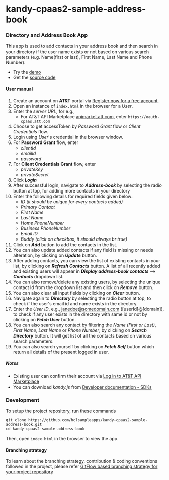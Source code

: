 # kandy-cpaas2-sample-address-book

### Directory and Address Book App

This app is used to add contacts in your address book and then search in your directory if the user name exists or not based on various search parameters (e.g. Name(first or last), First Name, Last Name and Phone Number).

 - Try the [demo](https://hclsampleapps.github.io/kandy-cpaas2-sample-address-book/app/)
 - Get the [source code](https://github.com/hclsampleapps/kandy-cpaas2-sample-address-book)

#### User manual 

1. Create an account on **AT&T** portal via [Register now for a free account](https://apimarket.att.com/signup).
2. Open an instance of `index.html` in the browser for a *User*.
3. Enter the *server URL*, for e.g.,
    - For AT&T API Marketplace [apimarket.att.com](https://apimarket.att.com), enter `https://oauth-cpaas.att.com`
4. Choose to get accessToken by *Password Grant* flow or *Client Credentials* flow.
5. Login using *User*'s credential in the browser window.
6. For **Password Grant** flow, enter 
    - *clientId* 
    - *emailId* 
    - *password*  
7. For **Client Credentials Grant** flow, enter
    - *privateKey*
    - *privateSecret*   
8. Click ***Login***
9. After successful login, navigate to ***Address-book*** by selecting the radio button at top, for adding more contacts in your directory
10. Enter the following details for required fields given below:
    - *ID (it should be unique for every contacts added)* 
    - *Primary Contact* 
    - *First Name*
    - *Last Name* 
    - *Home PhoneNumber* 
    - *Business PhoneNumber*
    - *Email ID* 
    - *Buddy (click on checkbox, it should always br true)*
11. Click on ***Add*** button to add the contacts in the list.
12. You can also update added contacts if any field is missing or needs alteration, by clicking on ***Update*** button.
13. After adding contacts, you can view the list of existing contacts in your list, by clicking on ***Refresh Contacts*** button. A list of all recently added and existing users will appear in ***Display address-book contacts*** ⟶ ***Contacts*** dropdown list.
14. You can also remove/delete any existing users, by selecting the unique contact Id from the dropdown list and then click on ***Remove*** button.
15. You can also clear all input fields by clicking on ***Clear*** button.
16. Navigate again to ***Directory*** by selecting the radio button at top, to check if the user's email id and name exists in the directory.
17. Enter the *User ID*, e.g., janedoe@somedomain.com ([userId]@[domain]), to check if any user exists in the directory with same id or not by clicking on ***Fetch User*** button.
18. You can also search any contact by filtering the *Name (First or Last)*, *First Name*, *Last Name* or *Phone Number*, by clicking on ***Search Directory*** button. It will get list of all the contacts based on various search parameters.
19. You can also search yourself by clicking on ***Fetch Self*** button which return all details of the present logged in user.

##### Notes

 - Existing user can confirm their account via [Log in to AT&T API Marketplace](https://apimarket.att.com/login)
 - You can download *kandy.js* from [Developer documentation - SDKs](https://apimarket.att.com/developer/sdks/javascript)

### Development

To setup the project repository, run these commands

```
git clone https://github.com/hclsampleapps/kandy-cpaas2-sample-address-book.git
cd kandy-cpaas2-sample-address-book
```

Then, open ```index.html``` in the browser to view the app.

#### Branching strategy

To learn about the branching strategy, contribution & coding conventions followed in the project, please refer [GitFlow based branching strategy for your project repository](https://gist.github.com/ribbon-abku/10d3fc1cff5c35a2df401196678e258a)

